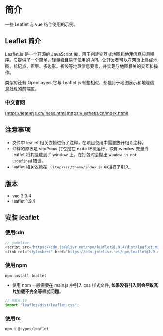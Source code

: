 # 简介

一些 Leaflet 与 vue 结合使用的示例。

## Leaflet 简介

Leaflet.js 是一个开源的 JavaScript 库，用于创建交互式地图和地理信息应用程序。它提供了一个简单、轻量级且易于使用的
API，让开发者可以在网页上集成地图、标记点、图层、多边形、折线等地理信息要素，并实现与地图相关的交互和操作。

类似的还有 OpenLayers 它与 Leaflet.js 有些相似，都是用于地图展示和地理信息处理的前端库。

### 中文官网

[https://leafletjs.cn/index.html](https://leafletjs.cn/index.html)

## 注意事项

+ 文件中 leaflet 相关依赖进行了注释，在项目使用中需要放开相关注释。
+ 注释的原因是 vitePress 打包是在 node 环境运行，没有 window 变量而 leaflet 将其挂载到了 window
  上，在打包时会抛出 `window is not undefined` 错误。
+ leaflet 相关依赖在 `.vitepress/theme/index.js` 中进行了引入。

## 版本

+ vue 3.3.4
+ leaflet 1.9.4

## 安装 leaflet

### 使用cdn

```js
// jsdelivr
<script src="https://cdn.jsdelivr.net/npm/leaflet@1.9.4/dist/leaflet.min.js"></script>
<link rel="stylesheet" href="https://cdn.jsdelivr.net/npm/leaflet@1.9.4/dist/leaflet.min.css">
```

### 使用 npm

```shell
npm install leaflet
```

+ 使用 npm 一般需要在 main.js 中引入 css 样式文件, **如果没有引入则会导致瓦片加载不完全等样式问题**。

```js
// main.js
import "leaflet/dist/leaflet.css";
```

### 使用 ts

```shell
npm i @types/leaflet
```
